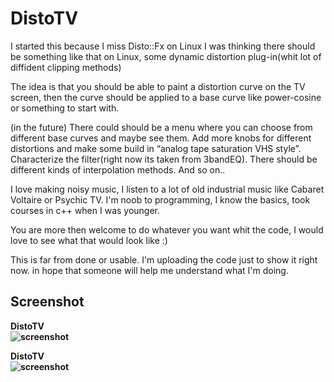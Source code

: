 DistoTV
===========
I started this because I miss Disto::Fx on Linux
I was thinking there should be something like that on Linux,
some dynamic distortion plug-in(whit lot of diffident clipping methods)

The idea is that you should be able to paint a distortion curve on the TV screen,
then the curve should be applied to a base curve like power-cosine or something to start with.

(in the future)
There could should be a menu where you can choose from different base curves and maybe see them.
Add more knobs for different distortions and make some build in “analog tape saturation VHS style”.
Characterize the filter(right now its taken from 3bandEQ). There should be different kinds of interpolation methods.
And so on..

I love making noisy music, I listen to a lot of old industrial music like Cabaret Voltaire or Psychic TV.
I'm noob to programming, I know the basics, took courses in c++ when I was younger.

You are more then welcome to do whatever you want whit the code, I would love to see what that would look like :)

This is far from done or usable.
I'm uploading the code just to show it right now.
in hope that someone will help me understand what
I'm doing.

Screenshot
-----------
<b>

DistoTV<br/>
![screenshot](https://raw.githubusercontent.com/martinbangens/DistoTV/master/plugins/DistoTV/snapshot1.png "DistoTV")

DistoTV<br/>
![screenshot](https://raw.githubusercontent.com/martinbangens/DistoTV/master/plugins/DistoTV/snapshot2.png "Line")

</b>
